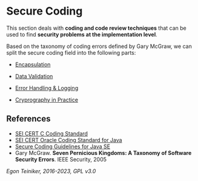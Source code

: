 # Secure Coding

This section deals with **coding and code review techniques** that can be used to find **security problems at the implementation level**.

Based on the taxonomy of coding errors defined by Gary McGraw, we can split the secure coding field into the following parts:

* [Encapsulation](Encapsulation/)

* [Data Validation](DataValidation/)

* [Error Handling & Logging](ErrorHandling-Logging/)

* [Cryprography in Practice](Cryptography/)

## References 
* [SEI CERT C Coding Standard](https://wiki.sei.cmu.edu/confluence/display/c)
* [SEI CERT Oracle Coding Standard for Java](https://wiki.sei.cmu.edu/confluence/display/java/SEI+CERT+Oracle+Coding+Standard+for+Java)
* [Secure Coding Guidelines for Java SE](https://www.oracle.com/java/technologies/javase/seccodeguide.html)
* Gary McGraw. **Seven Pernicious Kingdoms: A Taxonomy of Software Security Errors**. IEEE Security, 2005


*Egon Teiniker, 2016-2023, GPL v3.0*